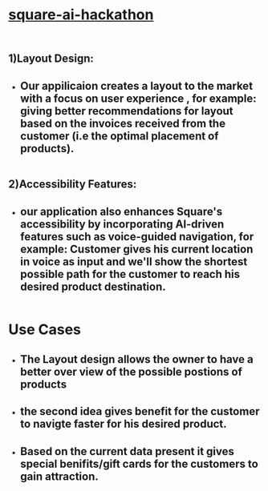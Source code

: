 # [square-ai-hackathon](https://www.youtube.com/watch?v=9OfL9H6AmhQ)
![]()
 

# 
## 1)Layout Design:
* ## Our appilicaion creates a layout to the market with a focus on user experience , for example: giving better recommendations for layout based on the invoices received from the customer (i.e the optimal placement of products).
![]()

## 2)Accessibility Features:
* ## our application also enhances Square's accessibility by incorporating AI-driven features such as voice-guided navigation, for example: Customer gives his current location in voice as input and we'll show the shortest possible path for the customer to reach his desired product destination. 
![]()


# Use Cases 
* ## The Layout design allows the owner to have a better over view of the possible postions of products
* ## the second idea gives benefit for the customer to navigte faster for his desired product.
* ## Based on the current data present it gives special benifits/gift cards for the customers to gain attraction.
